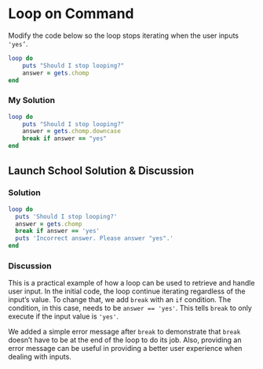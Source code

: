 # Loop on Command
Modify the code below so the loop stops iterating when the user inputs `'yes’`.

```rb 
loop do
	puts "Should I stop looping?"
	answer = gets.chomp
end 
```

### My Solution

```rb 
loop do
	puts "Should I stop looping?"
	answer = gets.chomp.downcase
	break if answer == "yes"
end

```

## Launch School Solution & Discussion
### Solution

```rb
loop do
  puts 'Should I stop looping?'
  answer = gets.chomp
  break if answer == 'yes'
  puts 'Incorrect answer. Please answer "yes".'
end
```

### Discussion

This is a practical example of how a loop can be used to retrieve and handle user input. In the initial code, the loop continue iterating regardless of the input’s value. To change that, we add `break` with an `if` condition. The condition, in this case, needs to be `answer == 'yes'`. This tells `break` to only execute if the input value is `'yes'`.

We added a simple error message after `break` to demonstrate that `break` doesn’t have to be at the end of the loop to do its job. Also, providing an error message can be useful in providing a better user experience when dealing with inputs.
